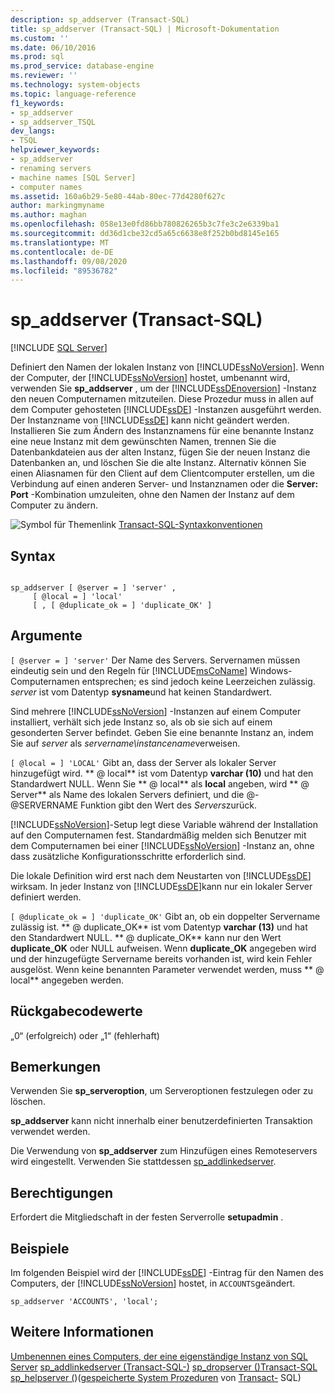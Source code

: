 ```yaml
---
description: sp_addserver (Transact-SQL)
title: sp_addserver (Transact-SQL) | Microsoft-Dokumentation
ms.custom: ''
ms.date: 06/10/2016
ms.prod: sql
ms.prod_service: database-engine
ms.reviewer: ''
ms.technology: system-objects
ms.topic: language-reference
f1_keywords:
- sp_addserver
- sp_addserver_TSQL
dev_langs:
- TSQL
helpviewer_keywords:
- sp_addserver
- renaming servers
- machine names [SQL Server]
- computer names
ms.assetid: 160a6b29-5e80-44ab-80ec-77d4280f627c
author: markingmyname
ms.author: maghan
ms.openlocfilehash: 058e13e0fd86bb780826265b3c7fe3c2e6339ba1
ms.sourcegitcommit: dd36d1cbe32cd5a65c6638e8f252b0bd8145e165
ms.translationtype: MT
ms.contentlocale: de-DE
ms.lasthandoff: 09/08/2020
ms.locfileid: "89536782"
---
```

# <a name="sp_addserver-transact-sql"></a>sp_addserver (Transact-SQL)
[!INCLUDE [SQL Server](../../includes/applies-to-version/sqlserver.md)]

  Definiert den Namen der lokalen Instanz von [!INCLUDE[ssNoVersion](../../includes/ssnoversion-md.md)]. Wenn der Computer, der [!INCLUDE[ssNoVersion](../../includes/ssnoversion-md.md)] hostet, umbenannt wird, verwenden Sie **sp_addserver** , um der [!INCLUDE[ssDEnoversion](../../includes/ssdenoversion-md.md)] -Instanz den neuen Computernamen mitzuteilen. Diese Prozedur muss in allen auf dem Computer gehosteten [!INCLUDE[ssDE](../../includes/ssde-md.md)] -Instanzen ausgeführt werden. Der Instanzname von [!INCLUDE[ssDE](../../includes/ssde-md.md)] kann nicht geändert werden. Installieren Sie zum Ändern des Instanznamens für eine benannte Instanz eine neue Instanz mit dem gewünschten Namen, trennen Sie die Datenbankdateien aus der alten Instanz, fügen Sie der neuen Instanz die Datenbanken an, und löschen Sie die alte Instanz. Alternativ können Sie einen Aliasnamen für den Client auf dem Clientcomputer erstellen, um die Verbindung auf einen anderen Server- und Instanznamen oder die **Server: Port** -Kombination umzuleiten, ohne den Namen der Instanz auf dem Computer zu ändern.

 ![Symbol für Themenlink](../../database-engine/configure-windows/media/topic-link.gif "Symbol für Themenlink") [Transact-SQL-Syntaxkonventionen](../../t-sql/language-elements/transact-sql-syntax-conventions-transact-sql.md)

## <a name="syntax"></a>Syntax

```

sp_addserver [ @server = ] 'server' ,
     [ @local = ] 'local' 
     [ , [ @duplicate_ok = ] 'duplicate_OK' ]
```

## <a name="arguments"></a>Argumente
`[ @server = ] 'server'` Der Name des Servers. Servernamen müssen eindeutig sein und den Regeln für [!INCLUDE[msCoName](../../includes/msconame-md.md)] Windows-Computernamen entsprechen; es sind jedoch keine Leerzeichen zulässig. *server* ist vom Datentyp **sysname**und hat keinen Standardwert.

 Sind mehrere [!INCLUDE[ssNoVersion](../../includes/ssnoversion-md.md)] -Instanzen auf einem Computer installiert, verhält sich jede Instanz so, als ob sie sich auf einem gesonderten Server befindet. Geben Sie eine benannte Instanz an, indem Sie auf *server* als *servername\instancename*verweisen.

`[ @local = ] 'LOCAL'` Gibt an, dass der Server als lokaler Server hinzugefügt wird. ** \@ local** ist vom Datentyp **varchar (10)** und hat den Standardwert NULL. Wenn Sie ** \@ local** als **local** angeben, wird ** \@ Server** als Name des lokalen Servers definiert, und die @- @SERVERNAME Funktion gibt den Wert des *Servers*zurück.

 [!INCLUDE[ssNoVersion](../../includes/ssnoversion-md.md)]-Setup legt diese Variable während der Installation auf den Computernamen fest. Standardmäßig melden sich Benutzer mit dem Computernamen bei einer [!INCLUDE[ssNoVersion](../../includes/ssnoversion-md.md)] -Instanz an, ohne dass zusätzliche Konfigurationsschritte erforderlich sind.

 Die lokale Definition wird erst nach dem Neustarten von [!INCLUDE[ssDE](../../includes/ssde-md.md)] wirksam. In jeder Instanz von [!INCLUDE[ssDE](../../includes/ssde-md.md)]kann nur ein lokaler Server definiert werden.

`[ @duplicate_ok = ] 'duplicate_OK'` Gibt an, ob ein doppelter Servername zulässig ist. ** \@ duplicate_OK** ist vom Datentyp **varchar (13)** und hat den Standardwert NULL. ** \@ duplicate_OK** kann nur den Wert **duplicate_OK** oder NULL aufweisen. Wenn **duplicate_OK** angegeben wird und der hinzugefügte Servername bereits vorhanden ist, wird kein Fehler ausgelöst. Wenn keine benannten Parameter verwendet werden, muss ** \@ local** angegeben werden.

## <a name="return-code-values"></a>Rückgabecodewerte
 „0“ (erfolgreich) oder „1“ (fehlerhaft)

## <a name="remarks"></a>Bemerkungen
 Verwenden Sie **sp_serveroption**, um Serveroptionen festzulegen oder zu löschen.

 **sp_addserver** kann nicht innerhalb einer benutzerdefinierten Transaktion verwendet werden.

 Die Verwendung von **sp_addserver** zum Hinzufügen eines Remoteservers wird eingestellt.  Verwenden Sie stattdessen [sp_addlinkedserver](../../relational-databases/system-stored-procedures/sp-addlinkedserver-transact-sql.md).

## <a name="permissions"></a>Berechtigungen
 Erfordert die Mitgliedschaft in der festen Serverrolle **setupadmin** .

## <a name="examples"></a>Beispiele
 Im folgenden Beispiel wird der [!INCLUDE[ssDE](../../includes/ssde-md.md)] -Eintrag für den Namen des Computers, der [!INCLUDE[ssNoVersion](../../includes/ssnoversion-md.md)] hostet, in `ACCOUNTS`geändert.

```
sp_addserver 'ACCOUNTS', 'local';
```

## <a name="see-also"></a>Weitere Informationen
 [Umbenennen eines Computers, der eine eigenständige Instanz von SQL Server](../../database-engine/install-windows/rename-a-computer-that-hosts-a-stand-alone-instance-of-sql-server.md) [sp_addlinkedserver &#40;Transact-SQL-&#41;](../../relational-databases/system-stored-procedures/sp-addlinkedserver-transact-sql.md) [sp_dropserver &#40;&#41;Transact-SQL](../../relational-databases/system-stored-procedures/sp-dropserver-transact-sql.md) [sp_helpserver &#40;](../../relational-databases/system-stored-procedures/sp-helpserver-transact-sql.md)&#41;&#40;[gespeicherte System Prozeduren](../../relational-databases/system-stored-procedures/system-stored-procedures-transact-sql.md) von [Transact-](../../relational-databases/system-stored-procedures/security-stored-procedures-transact-sql.md) SQL&#41;


